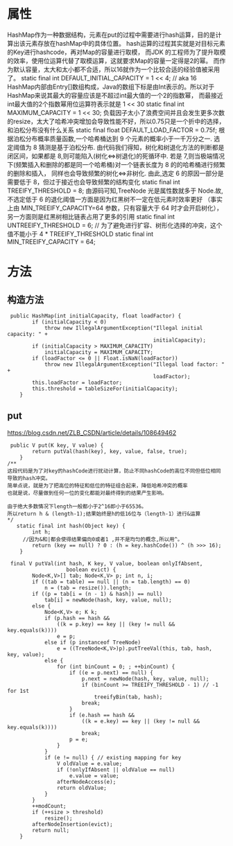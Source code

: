 # 属性 
HashMap作为一种数据结构，元素在put的过程中需要进行hash运算，目的是计算出该元素存放在hashMap中的具体位置。
hash运算的过程其实就是对目标元素的Key进行hashcode，再对Map的容量进行取模，
而JDK 的工程师为了提升取模的效率，使用位运算代替了取模运算，这就要求Map的容量一定得是2的幂。
而作为默认容量，太大和太小都不合适，所以16就作为一个比较合适的经验值被采用了。
static final int DEFAULT_INITIAL_CAPACITY = 1 << 4; // aka 16  
HashMap内部由Entry[]数组构成，Java的数组下标是由Int表示的。所以对于HashMap来说其最大的容量应该是不超过int最大值的一个2的指数幂，
而最接近int最大值的2个指数幂用位运算符表示就是 1 << 30
static final int MAXIMUM_CAPACITY = 1 << 30;
负载因子太小了浪费空间并且会发生更多次数的resize，太大了哈希冲突增加会导致性能不好，所以0.75只是一个折中的选择，和泊松分布没有什么关系
static final float DEFAULT_LOAD_FACTOR = 0.75f;
根据泊松分布概率质量函数,一个哈希桶达到 9 个元素的概率小于一千万分之一. 选定阈值为 8 猜测是基于泊松分布.
由代码我们得知，树化和树退化方法的判断都是闭区间，如果都是 8,则可能陷入(树化<=>树退化)的死循环中. 
若是 7,则当极端情况下(频繁插入和删除的都是同一个哈希桶)对一个链表长度为 8 的的哈希桶进行频繁的删除和插入，
同样也会导致频繁的树化<=>非树化.
由此,选定 6 的原因一部分是需要低于 8，但过于接近也会导致频繁的结构变化
static final int TREEIFY_THRESHOLD = 8;
由源码可知,TreeNode 光是属性数就多于 Node.故,
不选定低于 6 的退化阈值一方面是因为红黑树不一定在低元素时效率更好
（事实上由 MIN_TREEIFY_CAPACITY=64 参数，只有容量大于 64 时才会开启树化），
另一方面则是红黑树相比链表占用了更多的引用
static final int UNTREEIFY_THRESHOLD = 6;
 // 为了避免进行扩容、树形化选择的冲突，这个值不能小于 4 * TREEIFY_THRESHOLD
static final int MIN_TREEIFY_CAPACITY = 64;
# 方法  

## 构造方法  

```
 public HashMap(int initialCapacity, float loadFactor) {
        if (initialCapacity < 0)
            throw new IllegalArgumentException("Illegal initial capacity: " +
                                               initialCapacity);
        if (initialCapacity > MAXIMUM_CAPACITY)
            initialCapacity = MAXIMUM_CAPACITY;
        if (loadFactor <= 0 || Float.isNaN(loadFactor))
            throw new IllegalArgumentException("Illegal load factor: " +
                                               loadFactor);
        this.loadFactor = loadFactor;
        this.threshold = tableSizeFor(initialCapacity);
    }
```

## put 
 https://blog.csdn.net/ZLB_CSDN/article/details/108649462
```
 public V put(K key, V value) {
        return putVal(hash(key), key, value, false, true);
    }
/**
这段代码是为了对key的hashCode进行扰动计算，防止不同hashCode的高位不同但低位相同导致的hash冲突。
简单点说，就是为了把高位的特征和低位的特征组合起来，降低哈希冲突的概率
也就是说，尽量做到任何一位的变化都能对最终得到的结果产生影响。

由于绝大多数情况下length一般都小于2^16即小于65536。
所以return h & (length-1);结果始终是h的低16位与（length-1）进行&运算
*/
   static final int hash(Object key) {
        int h;
     //因为&和|都会使得结果偏向0或者1 ,并不是均匀的概念,所以用^。
        return (key == null) ? 0 : (h = key.hashCode()) ^ (h >>> 16);
    }
```

```
 final V putVal(int hash, K key, V value, boolean onlyIfAbsent,
                   boolean evict) {
        Node<K,V>[] tab; Node<K,V> p; int n, i;
        if ((tab = table) == null || (n = tab.length) == 0)
            n = (tab = resize()).length;
        if ((p = tab[i = (n - 1) & hash]) == null)
            tab[i] = newNode(hash, key, value, null);
        else {
            Node<K,V> e; K k;
            if (p.hash == hash &&
                ((k = p.key) == key || (key != null && key.equals(k))))
                e = p;
            else if (p instanceof TreeNode)
                e = ((TreeNode<K,V>)p).putTreeVal(this, tab, hash, key, value);
            else {
                for (int binCount = 0; ; ++binCount) {
                    if ((e = p.next) == null) {
                        p.next = newNode(hash, key, value, null);
                        if (binCount >= TREEIFY_THRESHOLD - 1) // -1 for 1st
                            treeifyBin(tab, hash);
                        break;
                    }
                    if (e.hash == hash &&
                        ((k = e.key) == key || (key != null && key.equals(k))))
                        break;
                    p = e;
                }
            }
            if (e != null) { // existing mapping for key
                V oldValue = e.value;
                if (!onlyIfAbsent || oldValue == null)
                    e.value = value;
                afterNodeAccess(e);
                return oldValue;
            }
        }
        ++modCount;
        if (++size > threshold)
            resize();
        afterNodeInsertion(evict);
        return null;
    }
```
